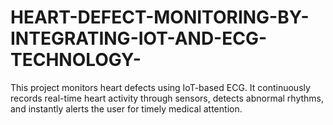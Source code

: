 # HEART-DEFECT-MONITORING-BY-INTEGRATING-IOT-AND-ECG-TECHNOLOGY-
This project monitors heart defects using IoT-based ECG. It continuously records real-time heart activity through sensors, detects abnormal rhythms, and instantly alerts the user for timely medical attention.
